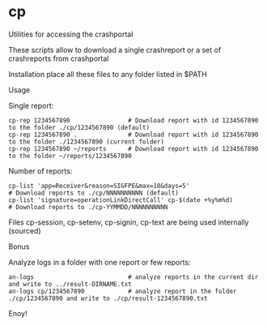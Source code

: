# cp
Utilities for accessing the crashportal

These scripts allow to download a single crashreport or a set of crashreports from crashportal


Installation
    place all these files to any folder listed in $PATH


Usage

Single report:

    cp-rep 1234567890                # Download report with id 1234567890 to the folder ./cp/1234567890 (default)
    cp-rep 1234567890 .              # Download report with id 1234567890 to the folder ./1234567890 (current folder)
    cp-rep 1234567890 ~/reports      # Download report with id 1234567890 to the folder ~/reports/1234567890

Number of reports:

    cp-list 'app=Receiver&reason=SIGFPE&max=10&days=5'                       # Download reports to ./cp/NNNNNNNNNN (default)
    cp-list 'signature=operationLinkDirectCall' cp-$(date +%y%m%d)           # Download reports to ./cp-YYMMDD/NNNNNNNNNN


Files cp-session, cp-setenv, cp-signin, cp-text are being used internally (sourced)


Bonus

Analyze logs in a folder with one report or few reports:

    an-logs                          # analyze reports in the current dir and write to ../result-DIRNAME.txt
    an-logs cp/1234567890            # analyze report in the folder ./cp/1234567890 and write to ./cp/result-1234567890.txt


Enoy!
